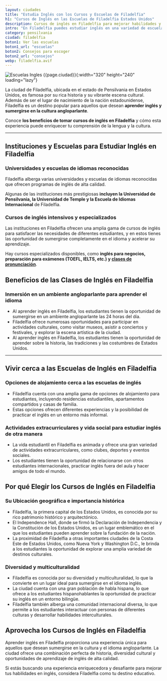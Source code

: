 ```yaml
---
layout: ciudades
title: "Estudia Inglés con los Cursos y Escuelas de Filadelfia"
h1: "Cursos de Inglés en las Escuelas de Filadelfia Estados Unidos"
description: Cursos de inglés en Filadelfia para mejorar habilidades y estudiar la cultura angloparlante ¡Inscríbete hoy y expande tus horizontes!🗽
intro: "En Filadelfia puedes estudiar inglés en una variedad de escuelas. ¡Conócelas!"
category: pensilvania
ciudad: filadelfia
boton1: Ver las escuelas
boton1_url: "escuelas"
boton2: Consejos para escoger
boton2_url: "consejos"
webp: filadelfia.avif
---
```

![Escuelas Ingles {{page.ciudad}}]({{site.baseurl}}/img/{{page.webp}} "Comunidad angloparlante, Filadelfia, Estados Unidos"){:width="320" height="240" loading="lazy"}

La ciudad de Filadelfia, ubicada en el estado de Pensilvania en Estados Unidos, es famosa por su rica historia y su vibrante escena cultural. Además de ser el lugar de nacimiento de la nación estadounidense, Filadelfia es un destino popular para aquellos que desean **aprender inglés y sumergirse en la cultura angloparlante**.

Conoce **los beneficios de tomar cursos de inglés en Filadelfia** y cómo esta experiencia puede enriquecer tu comprensión de la lengua y la cultura.

----

## Instituciones y Escuelas para Estudiar Inglés en Filadelfia

### Universidades y escuelas de idiomas reconocidas

Filadelfia alberga varias universidades y escuelas de idiomas reconocidas que ofrecen programas de inglés de alta calidad.

Algunas de las instituciones más prestigiosas **incluyen la Universidad de Pensilvania, la Universidad de Temple y la Escuela de Idiomas Internacional** de Filadelfia.

### Cursos de inglés intensivos y especializados

Las instituciones en Filadelfia ofrecen una amplia gama de cursos de inglés para satisfacer las necesidades de diferentes estudiantes, y en estos tienes las oportunidad de sumergirse completamente en el idioma y acelerar su aprendizaje.

Hay cursos especializados disponibles, como **inglés para negocios, preparación para exámenes (TOEFL, IELTS, etc.) y [clases de pronunciación](/#formulario)**.

## Beneficios de las Clases de Inglés en Filadelfia

### Inmersión en un ambiente angloparlante para aprender el idioma

- Al aprender inglés en Filadelfia, los estudiantes tienen la oportunidad de sumergirse en un ambiente angloparlante las 24 horas del día.
- Filadelfia ofrece numerosas oportunidades para participar en actividades culturales, como visitar museos, asistir a conciertos y festivales, y explorar la escena artística de la ciudad.
- Al aprender inglés en Filadelfia, los estudiantes tienen la oportunidad de aprender sobre la historia, las tradiciones y las costumbres de Estados Unidos.

----

## Vivir cerca a las Escuelas de Inglés en Filadelfia

### Opciones de alojamiento cerca a las escuelas de inglés

- Filadelfia cuenta con una amplia gama de opciones de alojamiento para estudiantes, incluyendo residencias estudiantiles, apartamentos compartidos y casas de familia.
- Estas opciones ofrecen diferentes experiencias y la posibilidad de practicar el inglés en un entorno más informal.

### Actividades extracurriculares y vida social para estudiar inglés de otra manera

- La vida estudiantil en Filadelfia es animada y ofrece una gran variedad de actividades extracurriculares, como clubes, deportes y eventos sociales.
- Los estudiantes tienen la oportunidad de relacionarse con otros estudiantes internacionales, practicar inglés fuera del aula y hacer amigos de todo el mundo.

## Por qué Elegir los Cursos de Inglés en Filadelfia

### Su Ubicación geográfica e importancia histórica

- Filadelfia, la primera capital de los Estados Unidos, es conocida por su rico patrimonio histórico y arquitectónico.
- El Independence Hall, donde se firmó la Declaración de Independencia y la Constitución de los Estados Unidos, es un lugar emblemático en el que los estudiantes pueden aprender sobre la fundación de la nación.
- La proximidad de Filadelfia a otras importantes ciudades de la Costa Este de Estados Unidos, como Nueva York y Washington D.C., le brinda a los estudiantes la oportunidad de explorar una amplia variedad de destinos culturales.

### Diversidad y multiculturalidad

- Filadelfia es conocida por su diversidad y multiculturalidad, lo que la convierte en un lugar ideal para sumergirse en el idioma inglés.
- La ciudad cuenta con una gran población de habla hispana, lo que ofrece a los estudiantes hispanohablantes la oportunidad de practicar su inglés en un entorno bilingüe.
- Filadelfia también alberga una comunidad internacional diversa, lo que permite a los estudiantes interactuar con personas de diferentes culturas y desarrollar habilidades interculturales.

## Aprovecha los Cursos de Inglés en Filadelfia

Aprender inglés en Filadelfia proporciona una experiencia única para aquellos que desean sumergirse en la cultura y el idioma angloparlante. La ciudad ofrece una combinación perfecta de historia, diversidad cultural y oportunidades de aprendizaje de inglés de alta calidad.

Si estás buscando una experiencia enriquecedora y desafiante para mejorar tus habilidades en inglés, considera Filadelfia como tu destino educativo.
